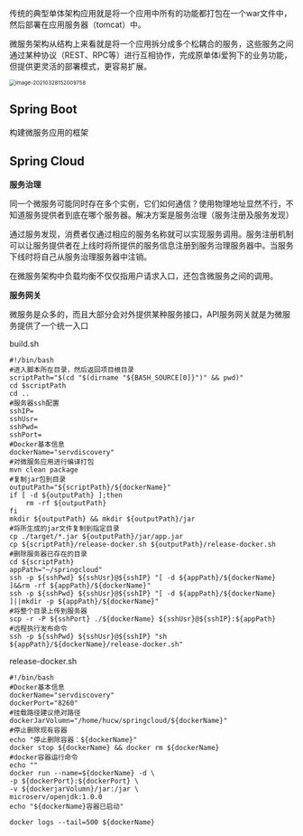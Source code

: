 传统的典型单体架构应用就是将一个应用中所有的功能都打包在一个war文件中，然后部署在应用服务器（tomcat）中。

微服务架构从结构上来看就是将一个应用拆分成多个松耦合的服务，这些服务之间通过某种协议（REST、RPC等）进行互相协作，完成原单体i爱狗下的业务功能，但提供更灵活的部署模式，更容易扩展。

<img src="https://gitee.com/c_honghui/picture/raw/master/img/20210328152016.png" alt="image-20210328152009758" style="zoom:67%;" />



## Spring Boot

构建微服务应用的框架

## Spring Cloud

**服务治理**

同一个微服务可能同时存在多个实例，它们如何通信？使用物理地址显然不行，不知道服务提供者到底在哪个服务器。解决方案是服务治理（服务注册及服务发现）

通过服务发现，消费者仅通过相应的服务名称就可以实现服务调用。服务注册机制可以让服务提供者在上线时将所提供的服务信息注册到服务治理服务器中。当服务下线时将自己从服务治理服务器中注销。

在微服务架构中负载均衡不仅仅指用户请求入口，还包含微服务之间的调用。

**服务网关**

微服务是众多的，而且大部分会对外提供某种服务接口，API服务网关就是为微服务提供了一个统一入口











build.sh

```shell
#!/bin/bash
#进入脚本所在目录，然后返回项目根目录
scriptPath="$(cd "$(dirname "${BASH_SOURCE[0]}")" && pwd)"
cd $scriptPath
cd ..
#服务器ssh配置
sshIP=
sshUsr=
sshPwd=
sshPort=
#Docker基本信息
dockerName="servdiscovery"
#对微服务应用进行编译打包
mvn clean package
#复制jar包到目录
outputPath="${scriptPath}/${dockerName}"
if [ -d ${outputPath} ];then
    rm -rf ${outputPath}
fi
mkdir ${outputPath} && mkdir ${outputPath}/jar
#将所生成的jar文件复制到指定目录
cp ./target/*.jar ${outputPath}/jar/app.jar
cp ${scriptPath}/release-docker.sh ${outputPath}/release-docker.sh
#删除服务器已存在的目录
cd ${scriptPath}
appPath="~/springcloud"
ssh -p ${sshPwd} ${sshUsr}@${sshIP} "[ -d ${appPath}/${dockerName} ]&&rm -rf ${appPath}/${dockerName}"
ssh -p ${sshPwd} ${sshUsr}@${sshIP} "[ -d ${appPath}/${dockerName} ]||mkdir -p ${appPath}/${dockerName}"
#将整个目录上传到服务器
scp -r -P ${sshPort} ./${dockerName} ${sshUsr}@${sshIP}:${appPath}
#远程执行发布命令
ssh -p ${sshPwd} ${sshUsr}@${sshIP} "sh ${appPath}/${dockerName}/release-docker.sh"
```

release-docker.sh

```shell
#!/bin/bash
#Docker基本信息
dockerName="servdiscovery"
dockerPort="8260"
#挂载路径建议绝对路径
dockerJarVolumn="/home/hucw/springcloud/${dockerName}"
#停止删除现有容器
echo "停止删除容器：${dockerName}"
docker stop ${dockerName} && docker rm ${dockerName}
#docker容器运行命令
echo ""
docker run --name=${dockerName} -d \
-p ${dockerPort}:${dockerPort} \
-v ${dockerjarVolumn}/jar:/jar \
microserv/openjdk:1.0.0
echo "${dockerName}容器已启动"

docker logs --tail=500 ${dockerName}
```







































